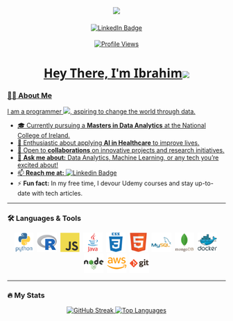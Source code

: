 <div id="header" align="center">
  <img src="https://i.giphy.com/media/v1.Y2lkPTc5MGI3NjExNDJ5dnRnbGZrcjFzbmN1c21pNXVrcjFzbXhkMndxYjdubXFnYnNmeCZlcD12MV9pbnRlcm5hbF9naWZfYnlfaWQmY3Q9Zw/tMqcVfcJiYpAPZJWMH/giphy.gif" width="500"/>
</div>

<div id="badges" align="center" style="margin: 20px;">
  <a href="https://www.linkedin.com/in/ibrahimssmalik">
    <img src="https://img.shields.io/badge/LinkedIn-blue?style=for-the-badge&logo=linkedin&logoColor=white" alt="LinkedIn Badge"/>
</div>

<div id="badges" align="center">
  <img src="https://komarev.com/ghpvc/?username=ibrahimssmalik&style=for-the-badge&color=blue" alt="Profile Views"/>
</div>

<h1 align="center" style="font-family: 'Segoe UI', Tahoma, Geneva, Verdana, sans-serif;">
  Hey There, I'm Ibrahim<img src="https://media.giphy.com/media/3ov9jDblR6W2d6NfJC/giphy.gif" width="30px" style="vertical-align: middle;"/>
</h1>

<!-- --- -->

### :man_technologist: About Me

I am a programmer <img src="https://media.giphy.com/media/l2Je3ktsieOfOGa1G/giphy.gif?cid=ecf05e47su8a16mawc8k0gmmepmjsex96zpyu3w6f9qs26b5&ep=v1_gifs_search&rid=giphy.gif&ct=g" width="25">, aspiring to change the world through data.

- 🎓 Currently pursuing a **Masters in Data Analytics** at the National College of Ireland.
- 🌱 Enthusiastic about applying **AI in Healthcare** to improve lives.
- 🤝 Open to **collaborations** on innovative projects and research initiatives.
- 💬 **Ask me about:** Data Analytics, Machine Learning, or any tech you’re excited about!
- 📫 **Reach me at:** [![Linkedin Badge](https://img.shields.io/badge/-ibrahim-blue?style=flat&logo=Linkedin&logoColor=white)](https://www.linkedin.com/in/ibrahimssmalik)
- ⚡ **Fun fact:** In my free time, I devour Udemy courses and stay up-to-date with tech articles.

---

### :hammer_and_wrench: Languages & Tools

<div align="center">
  <img src="https://github.com/devicons/devicon/blob/master/icons/python/python-original-wordmark.svg" title="Python" alt="Python" width="45" height="45"/>&nbsp;
  <img src="https://github.com/devicons/devicon/blob/master/icons/r/r-original.svg" title="R" alt="R" width="45" height="45"/>&nbsp;
  <img src="https://github.com/devicons/devicon/blob/master/icons/javascript/javascript-original.svg" title="JavaScript" alt="JavaScript" width="45" height="45"/>&nbsp;
  <img src="https://github.com/devicons/devicon/blob/master/icons/java/java-original-wordmark.svg" title="Java" alt="Java" width="45" height="45"/>&nbsp;
  <img src="https://github.com/devicons/devicon/blob/master/icons/css3/css3-plain-wordmark.svg" title="CSS3" alt="CSS3" width="45" height="45"/>&nbsp;
  <img src="https://github.com/devicons/devicon/blob/master/icons/html5/html5-original.svg" title="HTML5" alt="HTML5" width="45" height="45"/>&nbsp;
  <img src="https://github.com/devicons/devicon/blob/master/icons/mysql/mysql-original-wordmark.svg" title="MySQL" alt="MySQL" width="45" height="45"/>&nbsp;
  <img src="https://github.com/devicons/devicon/blob/master/icons/mongodb/mongodb-original-wordmark.svg" title="MongoDB" alt="MongoDB" width="45" height="45"/>&nbsp;
  <img src="https://github.com/devicons/devicon/blob/master/icons/docker/docker-original-wordmark.svg" title="Docker" alt="Docker" width="45" height="45"/>&nbsp;
  <img src="https://github.com/devicons/devicon/blob/master/icons/nodejs/nodejs-original-wordmark.svg" title="NodeJS" alt="NodeJS" width="45" height="45"/>&nbsp;
  <img src="https://github.com/devicons/devicon/blob/master/icons/amazonwebservices/amazonwebservices-plain-wordmark.svg" title="AWS" alt="AWS" width="45" height="45"/>&nbsp;
  <img src="https://github.com/devicons/devicon/blob/master/icons/git/git-original-wordmark.svg" title="Git" alt="Git" width="45" height="45"/>
</div>

---

### :fire: My Stats

<div align="center">
  <a href="https://git.io/streak-stats">
    <img src="https://github-readme-streak-stats.herokuapp.com?user=ibrahimssmalik&theme=dark&hide_border=true&mode=weekly" alt="GitHub Streak"/>
  </a>
  
  <a href="https://github.com/anuraghazra/github-readme-stats">
    <img src="https://github-readme-stats.vercel.app/api/top-langs/?username=ibrahimssmalik&layout=compact&theme=vision-friendly-dark" alt="Top Languages"/>
  </a>
</div>
